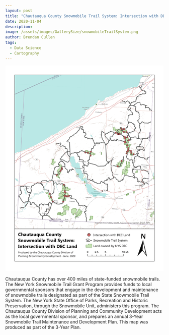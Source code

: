 ```yaml
---
layout: post
title: "Chautauqua County Snowmobile Trail System: Intersection with DEC Land"
date: 2020-11-04
description: 
image: /assets/images/GallerySize/snowmobileTrailSystem.png
author: Brendan Cullen
tags:
  - Data Science
  - Cartography
---
```

![](/assets/images/OriginalSize/snowmobileTrailSystem.png)

Chautauqua County has over 400 miles of state-funded snowmobile trails. The New York Snowmobile Trail Grant Program provides funds to local governmental sponsors that engage in the development and maintenance of snowmobile trails designated as part of the State Snowmobile Trail System. The New York State Office of Parks, Recreation and Historic Preservation, through the Snowmobile Unit, administers this program. The Chautauqua County Division of Planning and Community Development acts as the local governmental sponsor, and prepares an annual 3-Year Snowmobile Trail Maintenance and Development Plan. This map was produced as part of the 3-Year Plan.

